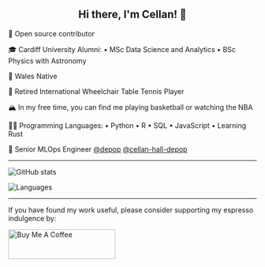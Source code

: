 <h2 align="center">Hi there, I'm Cellan! 👋 </h2>

🚀 Open source contributor

🎓 Cardiff University Alumni: • MSc Data Science and Analytics • BSc Physics with Astronomy

🏴󠁧󠁢󠁷󠁬󠁳󠁿 Wales Native

🏓 Retired International Wheelchair Table Tennis Player

🏔 In my free time, you can find me playing basketball or watching the NBA

🤟🏻 Programming Languages: • Python • R • SQL • JavaScript • Learning Rust

👔 Senior MLOps Engineer [@depop](https://github.com/depop) [@cellan-hall-depop](https://github.com/cellan-hall-depop)

---

![GitHub stats](https://github-readme-stats.vercel.app/api?username=ce11an&show_icons=true&theme=tokyonight)

![Languages](https://github-readme-stats.vercel.app/api/top-langs/?username=Ce11an&theme=tokyonight&layout=compact&card_width=470)

---

If you have found my work useful, please consider supporting my espresso indulgence by:

<a href="https://www.buymeacoffee.com/ce11an" target="_blank"><img src="https://cdn.buymeacoffee.com/buttons/v2/default-yellow.png" alt="Buy Me A Coffee" style="height: 60px !important;width: 217px !important;" ></a>

<!---
Ce11an/Ce11an is a ✨ special ✨ repository because its `README.md` (this file) appears on your GitHub profile.
You can click the Preview link to take a look at your changes.
--->
